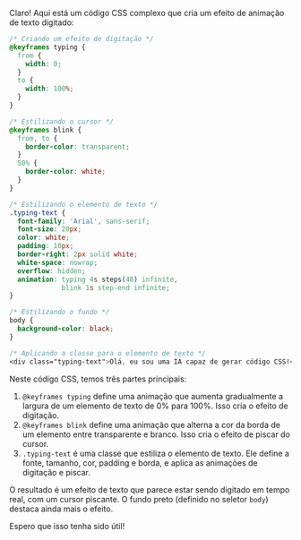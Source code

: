 Claro! Aqui está um código CSS complexo que cria um efeito de animação de texto digitado:

```css
/* Criando um efeito de digitação */
@keyframes typing {
  from {
    width: 0;
  }
  to {
    width: 100%;
  }
}

/* Estilizando o cursor */
@keyframes blink {
  from, to {
    border-color: transparent;
  }
  50% {
    border-color: white;
  }
}

/* Estilizando o elemento de texto */
.typing-text {
  font-family: 'Arial', sans-serif;
  font-size: 20px;
  color: white;
  padding: 10px;
  border-right: 2px solid white;
  white-space: nowrap;
  overflow: hidden;
  animation: typing 4s steps(40) infinite,
             blink 1s step-end infinite;
}

/* Estilizando o fundo */
body {
  background-color: black;
}

/* Aplicando a classe para o elemento de texto */
<div class="typing-text">Olá, eu sou uma IA capaz de gerar código CSS!</div>
```

Neste código CSS, temos três partes principais:

1. `@keyframes typing` define uma animação que aumenta gradualmente a largura de um elemento de texto de 0% para 100%. Isso cria o efeito de digitação.
2. `@keyframes blink` define uma animação que alterna a cor da borda de um elemento entre transparente e branco. Isso cria o efeito de piscar do cursor.
3. `.typing-text` é uma classe que estiliza o elemento de texto. Ele define a fonte, tamanho, cor, padding e borda, e aplica as animações de digitação e piscar.

O resultado é um efeito de texto que parece estar sendo digitado em tempo real, com um cursor piscante. O fundo preto (definido no seletor `body`) destaca ainda mais o efeito.

Espero que isso tenha sido útil!